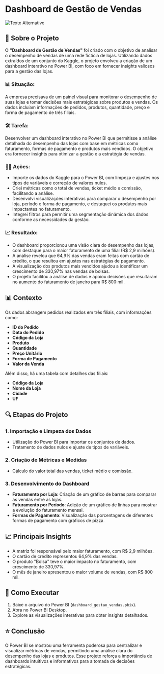 # Dashboard de Gestão de Vendas

![Texto Alternativo](dashboard_gestão_vendas.JPG)

## 📌 Sobre o Projeto

O **"Dashboard de Gestão de Vendas"** foi criado com o objetivo de analisar o desempenho de vendas de uma rede fictícia de lojas. Utilizando dados extraídos de um conjunto do Kaggle, o projeto envolveu a criação de um dashboard interativo no Power BI, com foco em fornecer insights valiosos para a gestão das lojas.

### 📊 Situação:
A empresa precisava de um painel visual para monitorar o desempenho de suas lojas e tomar decisões mais estratégicas sobre produtos e vendas. Os dados incluíam informações de pedidos, produtos, quantidade, preço e forma de pagamento de três filiais.

### 🛠️ Tarefa:
Desenvolver um dashboard interativo no Power BI que permitisse a análise detalhada do desempenho das lojas com base em métricas como faturamento, formas de pagamento e produtos mais vendidos. O objetivo era fornecer insights para otimizar a gestão e a estratégia de vendas.

### 👨‍💻 Ações:
- Importe os dados do Kaggle para o Power BI, com limpeza e ajustes nos tipos de variáveis e correção de valores nulos.
- Criei métricas como o total de vendas, ticket médio e comissão, facilitando a análise.
- Desenvolvi visualizações interativas para comparar o desempenho por loja, período e forma de pagamento, e destaquei os produtos mais impactantes no faturamento.
- Integrei filtros para permitir uma segmentação dinâmica dos dados conforme as necessidades da gestão.

### 📈 Resultado:
- O dashboard proporcionou uma visão clara do desempenho das lojas, com destaque para o maior faturamento de uma filial (R$ 2,9 milhões).
- A análise revelou que 64,9% das vendas eram feitas com cartão de crédito, o que resultou em ajustes nas estratégias de pagamento.
- A visualização dos produtos mais vendidos ajudou a identificar um crescimento de 330,97% nas vendas de bolsas.
- O projeto facilitou a análise de dados e apoiou decisões que resultaram no aumento do faturamento de janeiro para R$ 800 mil.

## 📊 Contexto

Os dados abrangem pedidos realizados em três filiais, com informações como:

- **ID do Pedido**
- **Data do Pedido**
- **Código da Loja**
- **Produto**
- **Quantidade**
- **Preço Unitário**
- **Forma de Pagamento**
- **Valor da Venda**

Além disso, há uma tabela com detalhes das filiais:

- **Código da Loja**
- **Nome da Loja**
- **Cidade**
- **UF**

## 🔍 Etapas do Projeto

### 1. Importação e Limpeza dos Dados
- Utilização do Power BI para importar os conjuntos de dados.
- Tratamento de dados nulos e ajuste de tipos de variáveis.

### 2. Criação de Métricas e Medidas
- Cálculo do valor total das vendas, ticket médio e comissão.

### 3. Desenvolvimento do Dashboard
- **Faturamento por Loja**: Criação de um gráfico de barras para comparar as vendas entre as lojas.
- **Faturamento por Período**: Adição de um gráfico de linhas para mostrar a evolução do faturamento mensal.
- **Formas de Pagamento**: Visualização das porcentagens de diferentes formas de pagamento com gráficos de pizza.

## 📈 Principais Insights

- A matriz foi responsável pelo maior faturamento, com R$ 2,9 milhões.
- O cartão de crédito representou 64,9% das vendas.
- O produto "Bolsa" teve o maior impacto no faturamento, com crescimento de 330,97%.
- O mês de janeiro apresentou o maior volume de vendas, com R$ 800 mil.

## 🚀 Como Executar

1. Baixe o arquivo do Power BI (`dashboard_gestao_vendas.pbix`).
2. Abra no Power BI Desktop.
3. Explore as visualizações interativas para obter insights detalhados.

## ⭐ Conclusão

O Power BI se mostrou uma ferramenta poderosa para centralizar e visualizar métricas de vendas, permitindo uma análise clara do desempenho das lojas e produtos. Esse projeto reforça a importância de dashboards intuitivos e informativos para a tomada de decisões estratégicas.

